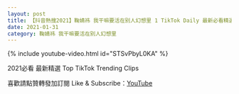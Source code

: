 ```yaml
---
layout: post
title: 【抖音熱搜2021】鞠婧祎 我干嘛要活在别人幻想里 1 TikTok Daily 最新必看精選合集2021 01 31
date: 2021-01-31
category: 鞠婧祎 我干嘛要活在别人幻想里
---
```


{% include youtube-video.html id="STSvPbyL0KA" %}

2021必看 最新精選 Top TikTok Trending Clips

喜歡請點贊轉發加訂閱 Like & Subscribe：[YouTube](https://www.youtube.com/channel/UCAoR7VcanIPd04uEq_GIylA/videos)

